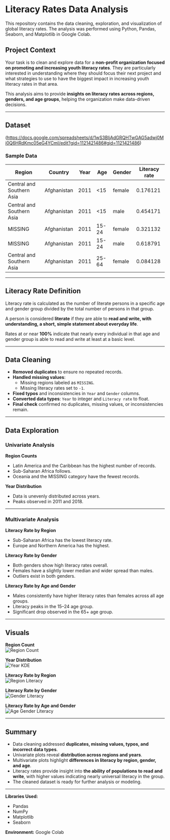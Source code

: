# Literacy Rates Data Analysis

This repository contains the data cleaning, exploration, and visualization of global literacy rates. The analysis was performed using Python, Pandas, Seaborn, and Matplotlib in Google Colab.

## Project Context

Your task is to clean and explore data for a **non-profit organization focused on promoting and increasing youth literacy rates**. They are particularly interested in understanding where they should focus their next project and what strategies to use to have the biggest impact in increasing youth literacy rates in that area.  

This analysis aims to provide **insights on literacy rates across regions, genders, and age groups**, helping the organization make data-driven decisions.



---

## Dataset


(https://docs.google.com/spreadsheets/d/1wS3BIjAdGRQHTwGAG5adwj0Mi0Q6HRdKmc05eG4YCmI/edit?gid=1121421486#gid=1121421486)

### Sample Data

| Region                        | Country      | Year | Age   | Gender | Literacy rate |
|-------------------------------|------------|------|-------|--------|---------------|
| Central and Southern Asia     | Afghanistan | 2011 | <15   | female | 0.176121      |
| Central and Southern Asia     | Afghanistan | 2011 | <15   | male   | 0.454171      |
| MISSING                        | Afghanistan | 2011 | 15-24 | female | 0.321132      |
| MISSING                        | Afghanistan | 2011 | 15-24 | male   | 0.618791      |
| Central and Southern Asia     | Afghanistan | 2011 | 25-64 | female | 0.084128      |

---

## Literacy Rate Definition

Literacy rate is calculated as the number of literate persons in a specific age and gender group divided by the total number of persons in that group.  

A person is considered **literate** if they are able to **read and write, with understanding, a short, simple statement about everyday life**.  

Rates at or near **100%** indicate that nearly every individual in that age and gender group is able to read and write at least at a basic level.

---

## Data Cleaning

- **Removed duplicates** to ensure no repeated records.  
- **Handled missing values**:  
  - Missing regions labeled as `MISSING`.  
  - Missing literacy rates set to `-1`.  
- **Fixed typos** and inconsistencies in `Year` and `Gender` columns.  
- **Converted data types**: `Year` to integer and `Literacy rate` to float.  
- **Final check** confirmed no duplicates, missing values, or inconsistencies remain.

---

## Data Exploration

### Univariate Analysis

**Region Counts**  
- Latin America and the Caribbean has the highest number of records.  
- Sub-Saharan Africa follows.  
- Oceania and the MISSING category have the fewest records.  

**Year Distribution**  
- Data is unevenly distributed across years.  
- Peaks observed in 2011 and 2018.

---

### Multivariate Analysis

**Literacy Rate by Region**  
- Sub-Saharan Africa has the lowest literacy rate.  
- Europe and Northern America has the highest.

**Literacy Rate by Gender**  
- Both genders show high literacy rates overall.  
- Females have a slightly lower median and wider spread than males.  
- Outliers exist in both genders.

**Literacy Rate by Age and Gender**  
- Males consistently have higher literacy rates than females across all age groups.  
- Literacy peaks in the 15–24 age group.  
- Significant drop observed in the 65+ age group.

---

## Visuals

**Region Count**  
![Region Count](images/region_count.png)

**Year Distribution**  
![Year KDE](images/year_kde.png)

**Literacy Rate by Region**  
![Region Literacy](images/literacy_region.png)

**Literacy Rate by Gender**  
![Gender Literacy](images/literacy_gender.png)

**Literacy Rate by Age and Gender**  
![Age Gender Literacy](images/literacy_age_gender.png)

---

## Summary

- Data cleaning addressed **duplicates, missing values, typos, and incorrect data types**.  
- Univariate plots reveal **distribution across regions and years**.  
- Multivariate plots highlight **differences in literacy by region, gender, and age**.  
- Literacy rates provide insight into **the ability of populations to read and write**, with higher values indicating nearly universal literacy in the group.  
- The cleaned dataset is ready for further analysis or modeling.

---

**Libraries Used:**  
- Pandas  
- NumPy  
- Matplotlib  
- Seaborn  


**Environment:** Google Colab
